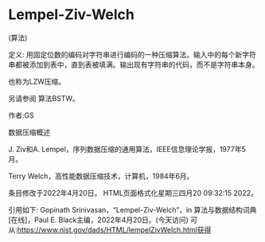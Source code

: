 # Lempel-Ziv-Welch


(算法)



定义:
用固定位数的编码对字符串进行编码的一种压缩算法。输入中的每个新字符串都被添加到表中，直到表被填满。输出现有字符串的代码，而不是字符串本身。



也称为LZW压缩。



另请参阅
算法BSTW。


作者:GS


数据压缩概述



J. Ziv和A. Lempel，序列数据压缩的通用算法，IEEE信息理论学报，1977年5月。

Terry Welch，高性能数据压缩技术，计算机，1984年6月。








条目修改于2022年4月20日。
HTML页面格式化星期三四月20 09:32:15 2022。



引用如下:
Gopinath Srinivasan，“Lempel-Ziv-Welch”，in
算法与数据结构词典[在线]，Paul E. Black主编，2022年4月20日。(今天访问)
可从:https://www.nist.gov/dads/HTML/lempelZivWelch.html获得
